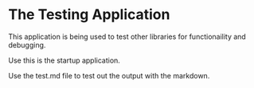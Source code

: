 # The Testing Application


This application is being used to test other libraries for functionaility and debugging. 

Use this is the startup application. 

Use the test.md file to test out the output with the markdown.